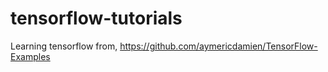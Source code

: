 # tensorflow-tutorials
Learning tensorflow from, https://github.com/aymericdamien/TensorFlow-Examples
